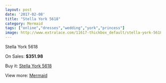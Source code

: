 ```yaml
---
layout: post
date: '2017-02-08'
title: "Stella York 5618"
category: Mermaid
tags: ["online","dresses","wedding","york","princess"]
image: http://www.extralace.com/11617-thickbox_default/stella-york-5618.jpg
---
```

Stella York 5618

On Sales: **$351.98**
<a href="https://www.extralace.com/mermaid/5464-stella-york-5618.html"><amp-img layout="responsive" width="600" height="600" src="//www.extralace.com/11617-thickbox_default/stella-york-5618.jpg" alt="Stella York 5618 0" /></a>
<a href="https://www.extralace.com/mermaid/5464-stella-york-5618.html"><amp-img layout="responsive" width="600" height="600" src="//www.extralace.com/11619-thickbox_default/stella-york-5618.jpg" alt="Stella York 5618 1" /></a>
<a href="https://www.extralace.com/mermaid/5464-stella-york-5618.html"><amp-img layout="responsive" width="600" height="600" src="//www.extralace.com/11618-thickbox_default/stella-york-5618.jpg" alt="Stella York 5618 2" /></a>

Buy it: [Stella York 5618](https://www.extralace.com/mermaid/5464-stella-york-5618.html "Stella York 5618")

View more: [Mermaid](https://www.extralace.com/5-mermaid "Mermaid")